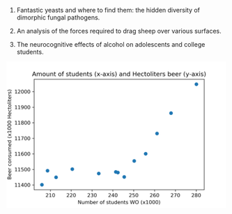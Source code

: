 1) Fantastic yeasts and where to find them: the hidden diversity of dimorphic fungal pathogens.
 
2) An analysis of the forces required to drag sheep over various surfaces.

3) The neurocognitive effects of alcohol on adolescents and college students.

![alt text](https://github.com/EnrikosIossifidis/CS_Assignment/blob/master/scatter.png)

